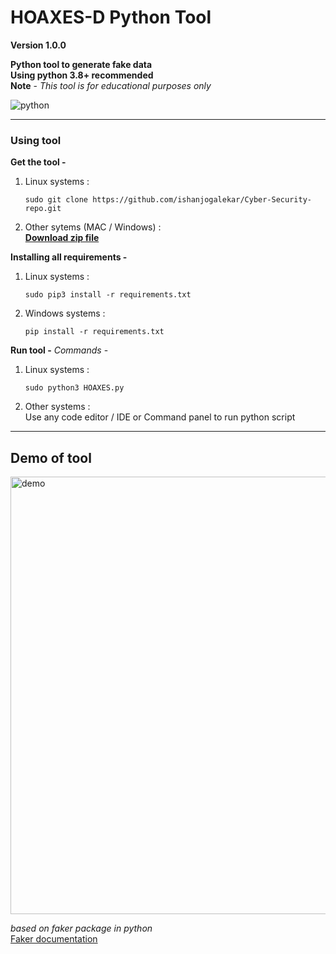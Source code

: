 # HOAXES-D Python Tool <br>
**Version 1.0.0** 

**Python tool to generate fake data**<br>
**Using python 3.8+ recommended**<br>
**Note** - *This tool is for educational purposes only*<br>
<P><img alt="python" src="https://img.shields.io/badge/Python-3776AB?style=for-the-badge&logo=python&logoColor=white"/></p>

---
### Using tool 

**Get the tool -**
1. Linux systems :
        
       sudo git clone https://github.com/ishanjogalekar/Cyber-Security-repo.git

2. Other sytems (MAC / Windows) :<br>
       [**Download zip file**](https://github.com/ishanjogalekar/Cyber-Security-repo/releases/tag/HOAXES-D-v1.0.0)

**Installing all requirements -**
1. Linux systems :
         
       sudo pip3 install -r requirements.txt
2. Windows systems :
           
       pip install -r requirements.txt

**Run tool -**
*Commands* - 
1. Linux systems :
       
       sudo python3 HOAXES.py
        
2. Other systems :<br>
    Use any code editor / IDE or Command panel to run python script
---
## Demo of tool 
<img alt="demo" src="https://github.com/ishanjogalekar/Cyber-Security-repo/blob/main/Images/Hoaxesd%20Data%20python%20tool.gif" width="700"/>

*based on faker package in python*<br>
[Faker documentation](https://faker.readthedocs.io/en/master/)

